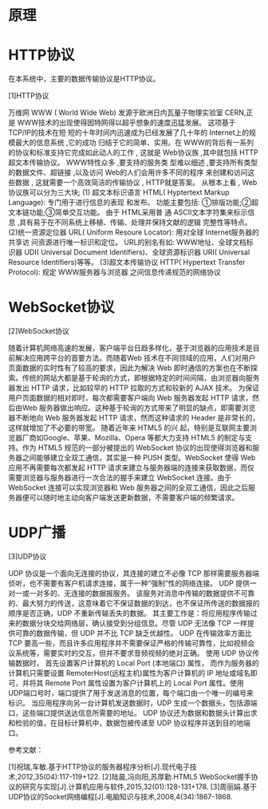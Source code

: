 # 原理

# HTTP协议

在本系统中，主要的数据传输协议是HTTP协议。

[1]HTTP协议

万维网 WWW ( World Wide Web) 发源于欧洲日内瓦量子物理实验室 CERN,正是
WWW技术的出现使得因特网得以超乎想象的速度迅猛发展。 这项基于 TCP/IP的技术在短
短的十年时间内迅速成为已经发展了几十年的 Internet上的规模最大的信息系统 ,它的成功
归结于它的简单、实用。在 WWW的背后有一系列的协议和标准支持它完成如此动人的工作 ,
这就是 Web协议族 ,其中就包括 HTTP超文本传输协议。 WWW特性众多 ,要支持的服务类
型难以细述 ,要支持所有类型的数据文件、超链接 ,以及访问 Web的人们会用许多不同的程序
来创建和访问这些数据 , 这就需要一个高效简洁的传输协议 , HTTP就是答案。 从根本上看 ,
Web协议族可以分为三大块;
(1) 超文本标识语言 HTML( Hyptertext Markup Language): 专门用于进行信息的表现
和发布。 功能主要包括: ①排版功能;②超文本链功能;③简单交互功能。 由于 HTML采用普
通 ASCII文本字符集来标示信息 ,具有易于在不同系统上移植、传输、处理并保持文献的逻辑
完整性等特点。
(2)统一资源定位器 URL( Uniform Resoure Locator): 用对全球 Internet服务器的共享访
问资源进行唯一标识和定位。 URL的别名有如: WWW地址、全球文档标识器 UDI( Universal
Document Identifiers)、全球资源标识器 URI( Universal Resource Identifiers)等等。
(3)超文本传输协议 HTTP( Hypertext Transfer Protocol): 规定 WWW服务器与浏览器
之间信息传递规范的网络协议

# WebSocket协议

[2]WebSocket协议

随着计算机网络高速的发展，客户端平台日趋多样化，基于浏览器的应用技术是目前解决应用跨平台的首要方法。而随着Web 技术在不同领域的应用，人们对用户页面数据的实时性有了较高的要求，因此为解决 Web 即时通信的方案也在不断探索。传统的网站大都是基于轮询的方式，即根据特定的时间间隔，由浏览器向服务器发出 HTTP 请求，比如较早的 HTTP 拉取的方式和较新的 AJAX 技术。
为保证用户页面数据的相对即时，每次都需要客户端向 Web 服务器发起 HTTP 请求，然后由Web 服务器做出响应。这种基于轮询的方式带来了明显的缺点，即需要浏览器不断地向 Web 服务器发起 HTTP 请求，然而这种请求的 Header 是非常长的，这样就增加了不必要的带宽。
随着近年来 HTML5 的兴 起，特别是互联网主要浏览器厂商如Google、苹果、Mozilla、Opera 等都大力支持 HTML5 的制定与支持。作为 HTML5 规范的一部分被提出的 WebSocket 协议的出现使得浏览器和服务器之间能够建立全双工通信，其实是一种 PUSH 类型。WebSocket 使得 Web 应用不再需要每次都发起 HTTP 请求来建立与服务器端的连接来获取数据，而仅需要浏览器与服务器进行一次合法的握手来建立 WebSocket 连接。由于 WebSocket 连接可以实现浏览器和 Web 服务器之间的全双工通信，因此之后服务器便可以随时地主动向客户端发送更新数据，不需要客户端的频繁请求。

# UDP广播

[3]UDP协议

UDP 协议是一个面向无连接的协议，其连接的建立不必像 TCP 那样需要服务器端侦听，也不需要有客户机请求连接，属于一种“强制”性的网络连接。 
UDP 提供一对一或一对多的、无连接的数据报服务。 该服务对消息中传输的数据提供不可靠的、最大努力的传送，这意味着它不保证数据的到达，也不保证所传送的数据报的顺序是否正确，UDP 不重新传输丢失的数据。 
其主要工作是：将应用程序传输过来的数据分块交给网络层，确认接受到分组信息。尽管 UDP 无法像 TCP 一样提供可靠的数据传输，但 UDP 并不比 TCP 缺乏优越性。 
UDP 在传输效率方面比 TCP 要高一些，而且许多应用程序并不需要保证严格的传输可靠性，比如视频会议系统等，需要实时的交互，但并不要求音频视频的绝对正确。
使用 UDP 协议传输数据时， 首先设置客户计算机的 Local Port (本地端口) 属性， 而作为服务器的计算机只需要设置 RemoterHost(远程主机)属性为客户计算机的 IP 地址或域名即可，并将其 Remote Port 属性设置为客户计算机上的 Local Port 属性。使用 UDP端口号时，端口提供了用于发送消息的位置，每个端口由一个唯一的编号来标识。 
当应用程序向另一台计算机发送数据时，UDP 生成一个数据头，包括源端口，这些端口提供送达信息所需要的地址。 UDP 协议还为数据和数据头计算出求和检验的值，在目标计算机中，数据包被传递至 UDP 协议程序并送到目的地端口。

参考文献：

[1]祝瑞,车敏.基于HTTP协议的服务器程序分析[J].现代电子技术,2012,35(04):117-119+122.
[2]陆晨,冯向阳,苏厚勤.HTML5 WebSocket握手协议的研究与实现[J].计算机应用与软件,2015,32(01):128-131+178.
[3]周丽娟.基于UDP协议的Socket网络编程[J].电脑知识与技术,2008,4(34):1867-1868.
